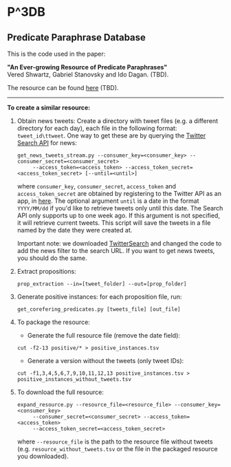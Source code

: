 # P^3DB
## Predicate Paraphrase Database

This is the code used in the paper:

<b>"An Ever-growing Resource of Predicate Paraphrases"</b><br/>
Vered Shwartz, Gabriel Stanovsky and Ido Dagan. (TBD).

The resource can be found [here](http://u.cs.biu.ac.il/~nlp/resources/downloads/p3db/) (TBD).

***

<b>To create a similar resource:</b>

1. Obtain news tweets:
   Create a directory with tweet files (e.g. a different directory for each day), each file in the following format: `tweet_id\ttweet`.
   One way to get these are by querying the [Twitter Search API](https://dev.twitter.com/rest/public/search) for news:

   ```
   get_news_tweets_stream.py --consumer_key=<consumer_key> --consumer_secret=<consumer_secret>
        --access_token=<access_token> --access_token_secret=<access_token_secret> [--until=<until>]
   ```
   
   where `consumer_key`, `consumer_secret`, `access_token` and `access_token_secret` are obtained by registering to the Twitter API as an app, in [here](https://apps.twitter.com/). 
   The optional argument `until` is a date in the format `YYYY/MM/dd` if you'd like to retrieve tweets only until this date. The Search API only supports up to one week ago. If this argument is not specified, it will retrieve current tweets. This script will save the tweets in a file named by the date they were created at.
   
   Important note: we downloaded [TwitterSearch](https://github.com/ckoepp/TwitterSearch) and changed the code to add the
   news filter to the search URL. If you want to get news tweets, you should do the same.

2. Extract propositions: 
   ```
   prop_extraction --in=[tweet_folder] --out=[prop_folder]
   ```
   
3. Generate positive instances: for each proposition file, run: 
   ```
   get_corefering_predicates.py [tweets_file] [out_file]
   ```

5. To package the resource:

    * Generate the full resource file (remove the date field):
     ```
     cut -f2-13 positive/* > positive_instances.tsv
     ```

    * Generate a version without the tweets (only tweet IDs):
     ```
     cut -f1,3,4,5,6,7,9,10,11,12,13 positive_instances.tsv > positive_instances_without_tweets.tsv
     ```

6. To download the full resource:

   ```
   expand_resource.py --resource_file=<resource_file> --consumer_key=<consumer_key>
        --consumer_secret=<consumer_secret> --access_token=<access_token> 
        --access_token_secret=<access_token_secret>
   ```

    where `--resource_file` is the path to the resource file without tweets (e.g. `resource_without_tweets.tsv` or the file in the packaged resource you downloaded).
